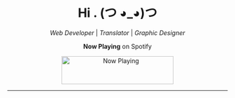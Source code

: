 <div align="center">
    
   # Hi . (つ ◕_◕)つ
    
_Web Developer_  |  _Translator_  |  _Graphic Designer_
    
<div align="center">

**Now Playing** on Spotify

<a href="https://now-playing-profile-blue.vercel.app/now-playing?open"> 
    <img src="https://now-playing-profile-blue.vercel.app/now-playing" width="256" height="64" alt="Now Playing">
</a>

---
<br />
